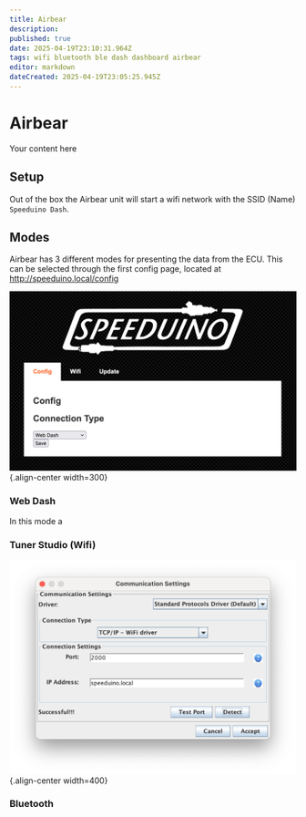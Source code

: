 ```yaml
---
title: Airbear
description: 
published: true
date: 2025-04-19T23:10:31.964Z
tags: wifi bluetooth ble dash dashboard airbear
editor: markdown
dateCreated: 2025-04-19T23:05:25.945Z
---
```


# Airbear
Your content here

## Setup

Out of the box the Airbear unit will start a wifi network with the SSID (Name) `Speeduino Dash`. 

## Modes

Airbear has 3 different modes for presenting the data from the ECU. This can be selected through the first config page, located at http://speeduino.local/config

![Airbear mode selection](/img/boards/airbear/config-mode.png){.align-center width=300}

### Web Dash

In this mode a 

### Tuner Studio (Wifi)

![Airbear TunerStudio wifi settings](/img/boards/airbear/ts-connection-settings.png){.align-center width=400}

### Bluetooth